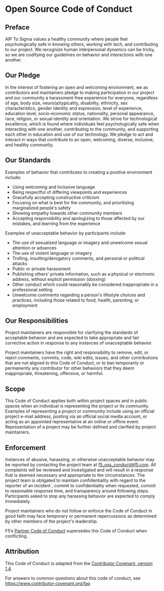 # Open Source Code of Conduct

## Preface

AIP To Sigma values a healthy community where people feel psychologically
safe in knowing others, working with tech, and contributing to our project.
We recognize human interpersonal dynamics can be tricky, so we are codifying
our guidelines on behavior and interactions with one another.

## Our Pledge

In the interest of fostering an open and welcoming environment, we as
contributors and maintainers pledge to making participation in our project
and our community a harassment-free experience for everyone, regardless of
age, body size, neuro(a)typicality, disability, ethnicity, sex characteristics,
gender identity and expression, level of experience, education level,
socio-economic status, nationality, personal appearance, race, religion,
or sexual identity and orientation. We strive for technological excellence,
which is found where individuals feel psychologically safe when interacting
with one another, contributing to the community, and supporting each other
in education and use of our technology. We pledge to act and interact in ways
that contribute to an open, welcoming, diverse, inclusive, and healthy
community.

## Our Standards

Examples of behavior that contributes to creating a positive environment
include:

* Using welcoming and inclusive language
* Being respectful of differing viewpoints and experiences
* Gracefully accepting constructive criticism
* Focusing on what is best for the community, and prioritizing marginalized people's safety
* Showing empathy towards other community members
* Accepting responsibility and apologizing to those affected by our mistakes, and learning from the experience

Examples of unacceptable behavior by participants include:

* The use of sexualized language or imagery and unwelcome sexual attention or
 advances
* The use of violent language or imagery
* Trolling, insulting/derogatory comments, and personal or political attacks
* Public or private harassment
* Publishing others' private information, such as a physical or electronic
 address, without explicit permission (doxxing)
* Other conduct which could reasonably be considered inappropriate in a
 professional setting
* Unwelcome comments regarding a person's lifestyle choices and practices, including those related to food, health, parenting, or employment

## Our Responsibilities

Project maintainers are responsible for clarifying the standards of acceptable
behavior and are expected to take appropriate and fair corrective action in
response to any instances of unacceptable behavior.

Project maintainers have the right and responsibility to remove, edit, or
reject comments, commits, code, wiki edits, issues, and other contributions
that are not aligned to this Code of Conduct, or to ban temporarily or
permanently any contributor for other behaviors that they deem inappropriate,
threatening, offensive, or harmful.

## Scope

This Code of Conduct applies both within project spaces and in public spaces
when an individual is representing the project or its community. Examples of
representing a project or community include using an official project e-mail
address, posting via an official social media account, or acting as an appointed
representative at an online or offline event. Representation of a project may be
further defined and clarified by project maintainers.

## Enforcement

Instances of abusive, harassing, or otherwise unacceptable behavior may be
reported by contacting the project team at <f5_oss_conduct@f5.com>. All
complaints will be reviewed and investigated and will result in a response
that is deemed necessary and appropriate to the circumstances. The project
team is obligated to maintain confidentiality with regard to the reporter
of an incident , commit to confidentiality when requested, commit to
reasonable response time, and transparency around following steps.
Participants asked to stop any harassing behavior are expected to comply
immediately.

Project maintainers who do not follow or enforce the Code of Conduct in good
faith may face temporary or permanent repercussions as determined by other
members of the project's leadership.

F5’s [Partner Code of Conduct](https://www.f5.com/pdf/customer-support/partner-code-of-conduct.pdf) supersedes this Code of Conduct when conflicting.


## Attribution
This Code of Conduct is adapted from the [Contributor Covenant, version 1.4](https://www.contributor-covenant.org/version/1/4/code-of-conduct.html).

For answers to common questions about this code of conduct, see https://www.contributor-covenant.org/faq